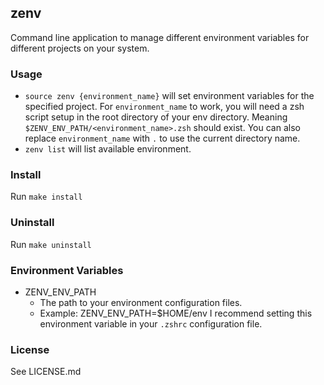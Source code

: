 ## zenv
Command line application to manage different environment variables for different projects on your system.

### Usage
* `source zenv {environment_name}` will set environment variables for the specified project. For `environment_name` to work, you will need a zsh script setup in the root directory of your env directory. Meaning `$ZENV_ENV_PATH/<environment_name>.zsh` should exist. You can also replace `environment_name` with `.` to use the current directory name.
* `zenv list` will list available environment.


### Install
Run `make install`

### Uninstall
Run `make uninstall`

### Environment Variables
* ZENV_ENV_PATH
    * The path to your environment configuration files.
    * Example: ZENV_ENV_PATH=$HOME/env
I recommend setting this environment variable in your `.zshrc` configuration file.

### License
See LICENSE.md
